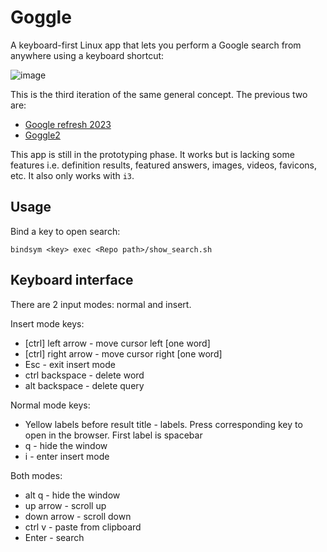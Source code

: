 # Goggle

A keyboard-first Linux app that lets you perform a Google search from anywhere using a keyboard shortcut:

![image](https://github.com/user-attachments/assets/35e13d01-50f9-41e6-9642-ee641982416a)

This is the third iteration of the same general concept. The previous two are:
* [Google refresh 2023](https://github.com/vanaigr/google-refresh-2023)
* [Goggle2](https://github.com/vanaigr/Goggle2)

This app is still in the prototyping phase. It works but is lacking some features i.e. definition results, featured answers, images, videos, favicons, etc.
It also only works with `i3`.

## Usage

Bind a key to open search:
```
bindsym <key> exec <Repo path>/show_search.sh
```

## Keyboard interface

There are 2 input modes: normal and insert.

Insert mode keys:
* [ctrl] left arrow - move cursor left [one word]
* [ctrl] right arrow - move cursor right [one word]
* Esc - exit insert mode
* ctrl backspace - delete word
* alt backspace - delete query

Normal mode keys:
* Yellow labels before result title - labels. Press corresponding key to open in the browser. First label is spacebar
* q - hide the window
* i - enter insert mode

Both modes:
* alt q - hide the window
* up arrow - scroll up
* down arrow - scroll down
* ctrl v - paste from clipboard
* Enter - search
